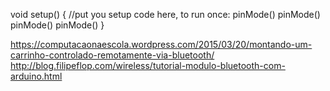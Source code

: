 void setup() {
//put you setup code here, to run once:
pinMode()
pinMode()
pinMode()
pinMode()
}

https://computacaonaescola.wordpress.com/2015/03/20/montando-um-carrinho-controlado-remotamente-via-bluetooth/
http://blog.filipeflop.com/wireless/tutorial-modulo-bluetooth-com-arduino.html
